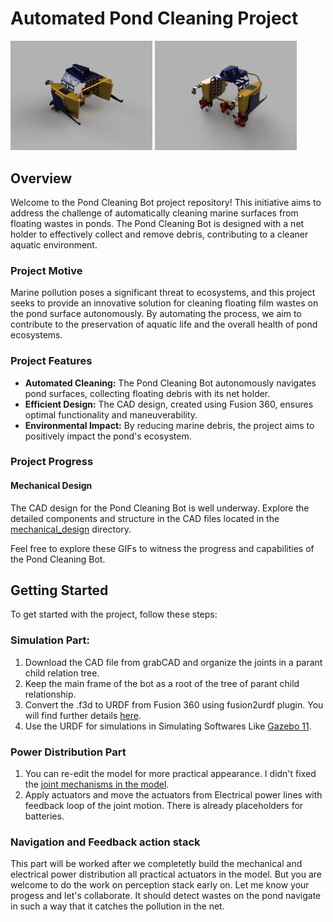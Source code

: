 # Automated Pond Cleaning Project

<img src="render/37c69010-b3f0-4c10-bc76-0af6e787c2d7.PNG" alt="Image 1" width="45%" /> <img src="render/Jelly_fish_bot_2023-Feb-03_08-53-20AM-000_CustomizedView6383776156.png" alt="Image 2" width="45%" />


## Overview

Welcome to the Pond Cleaning Bot project repository! This initiative aims to address the challenge of automatically cleaning marine surfaces from floating wastes in ponds. The Pond Cleaning Bot is designed with a net holder to effectively collect and remove debris, contributing to a cleaner aquatic environment.

### Project Motive

Marine pollution poses a significant threat to ecosystems, and this project seeks to provide an innovative solution for cleaning floating film wastes on the pond surface autonomously. By automating the process, we aim to contribute to the preservation of aquatic life and the overall health of pond ecosystems.

### Project Features

- **Automated Cleaning:** The Pond Cleaning Bot autonomously navigates pond surfaces, collecting floating debris with its net holder.
- **Efficient Design:** The CAD design, created using Fusion 360, ensures optimal functionality and maneuverability.
- **Environmental Impact:** By reducing marine debris, the project aims to positively impact the pond's ecosystem.

### Project Progress

#### Mechanical Design

The CAD design for the Pond Cleaning Bot is well underway. Explore the detailed components and structure in the CAD files located in the [mechanical_design](https://grabcad.com/library/pond-waste-remover-bot-1) directory.

Feel free to explore these GIFs to witness the progress and capabilities of the Pond Cleaning Bot.

## Getting Started

To get started with the project, follow these steps:

### Simulation Part:

1. Download the CAD file from grabCAD and organize the joints in a parant child relation tree.
2. Keep the main frame of the bot as a root of the tree of parant child relationship.
3. Convert the .f3d to URDF from Fusion 360 using fusion2urdf plugin. You will find further details [here](https://github.com/syuntoku14/fusion2urdf).
4. Use the URDF for simulations in Simulating Softwares Like [Gazebo 11](https://gazebosim.org/home).

### Power Distribution Part

1. You can re-edit the model for more practical appearance. I didn't fixed the [joint mechanisms in the model](https://www.tandfonline.com/doi/full/10.1080/01691864.2020.1813624).
2. Apply actuators and move the actuators from Electrical power lines with feedback loop of the joint motion. There is already placeholders for batteries.

### Navigation and Feedback action stack

This part will be worked after we completetly build the mechanical and electrical power distribution all practical actuators in the model.
But you are welcome to do the work on perception stack early on. Let me know your progess and let's collaborate. It should detect wastes on the pond navigate in such a way that it catches the pollution in the net. 
